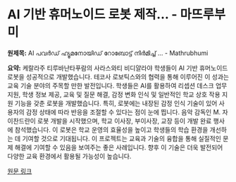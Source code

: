 # AI 기반 휴머노이드 로봇 제작… - 마뜨루부미

**원제목:** AI പവർഡ് ഹ്യൂമനോയിഡ് റോബോട്ട് നിർമിച്ച് ... - Mathrubhumi

**요약:** 케랄라주 티루바난타푸람의 사라스와티 비디얄라야 학생들이 AI 기반 휴머노이드 로봇을 성공적으로 개발했습니다.  테코사 로보틱스와의 협력을 통해 이루어진 이 성과는 교육 기술 분야의 주목할 만한 발전입니다.  학생들은 AI를 활용하여 리셉션 데스크 업무 지원, 학생 정보 제공, 교육 및 질문 해결, 감정 변화 인식 및 일반적인 학교 상호 작용 지원 기능을 갖춘 로봇을 개발했습니다.  특히, 로봇에는 내장된 감정 인식 기술이 있어 사용자의 감정 상태에 따라 반응을 조절할 수 있다는 점이 눈에 띕니다.  음악 감독인 M. 자이찬드란이 로봇 개발을 시작했으며, 학교 이사장, 부이사장, 교장 등이 개발 완료 행사에 참석했습니다.  이 로봇은 학교 운영의 효율성을 높이고 학생들의 학습 환경을 개선하는 데 기여할 것으로 기대됩니다.  이 프로젝트는 교육과 기술의 융합을 통해 실질적인 문제 해결에 기여할 수 있음을 보여주는 좋은 사례입니다.  향후 이 기술은 더욱 발전되어 다양한 교육 환경에서 활용될 가능성이 높습니다.

[원문 링크](https://www.mathrubhumi.com/education/news/ai-powered-humanoid-robot-developed-by-students-1.10779010)
